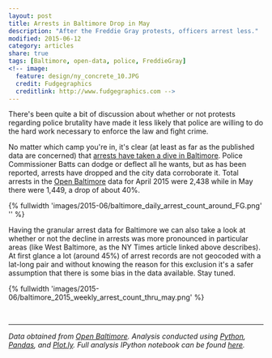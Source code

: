 ```yaml
---
layout: post
title: Arrests in Baltimore Drop in May
description: "After the Freddie Gray protests, officers arrest less."
modified: 2015-06-12
category: articles
share: true
tags: [Baltimore, open-data, police, FreddieGray]
<!-- image:
  feature: design/ny_concrete_10.JPG
  credit: Fudgegraphics
  creditlink: http://www.fudgegraphics.com -->
---
```


There's been quite a bit of discussion about whether or not protests regarding police brutality have made it less likely that police are willing to do the hard work necessary to enforce the law and fight crime.  <!--more-->

No matter which camp you're in, it's clear (at least as far as the published data are concerned) that <a href='http://http://www.nytimes.com/2015/06/13/us/after-freddie-gray-death-west-baltimores-police-presence-drops-and-murders-soar.html?smid=tw-share&_r=0'>arrests have taken a dive in Baltimore</a>.  Police Commissioner Batts can dodge or deflect all he wants, but as has been reported, arrests have dropped and the city data corroborate it.  Total arrests in the <a href='http://data.baltimorecity.gov'>Open Baltimore</a> data for April 2015 were 2,438 while in May there were 1,449, a drop of about 40%.  



{% fullwidth 'images/2015-06/baltimore_daily_arrest_count_around_FG.png' '' %}  



Having the granular arrest data for Baltimore we can also take a look at whether or not the decline in arrests was more pronounced in particular areas (like West Baltimore, as the NY Times article linked above describes).  At first glance a lot (around 45%) of arrest records are not geocoded with a lat-long pair and without knowing the reason for this exclusion it's a safer assumption that there is some bias in the data available.  Stay tuned.


{% fullwidth 'images/2015-06/baltimore_2015_weekly_arrest_count_thru_may.png' %}  

<br>

---
*Data obtained from <a href='http://data.baltimorecity.gov/'>Open Baltimore</a>.*
*Analysis conducted using <a href='http://www.python.org'>Python</a>, <a href='http://pandas.pydata.org'>Pandas</a>, and <a href='http://www.plot.ly'>Plot.ly</a>.*
*Full analysis IPython notebook can be found <a href='https://github.com/jtelszasz/baltimore_crime/blob/master/post_freddiegray_crime.ipynb'>here</a>.*

<script>
  (function(i,s,o,g,r,a,m){i['GoogleAnalyticsObject']=r;i[r]=i[r]||function(){
  (i[r].q=i[r].q||[]).push(arguments)},i[r].l=1*new Date();a=s.createElement(o),
  m=s.getElementsByTagName(o)[0];a.async=1;a.src=g;m.parentNode.insertBefore(a,m)
  })(window,document,'script','//www.google-analytics.com/analytics.js','ga');

  ga('create', 'UA-58835878-1', 'auto');
  ga('send', 'pageview');

</script>
